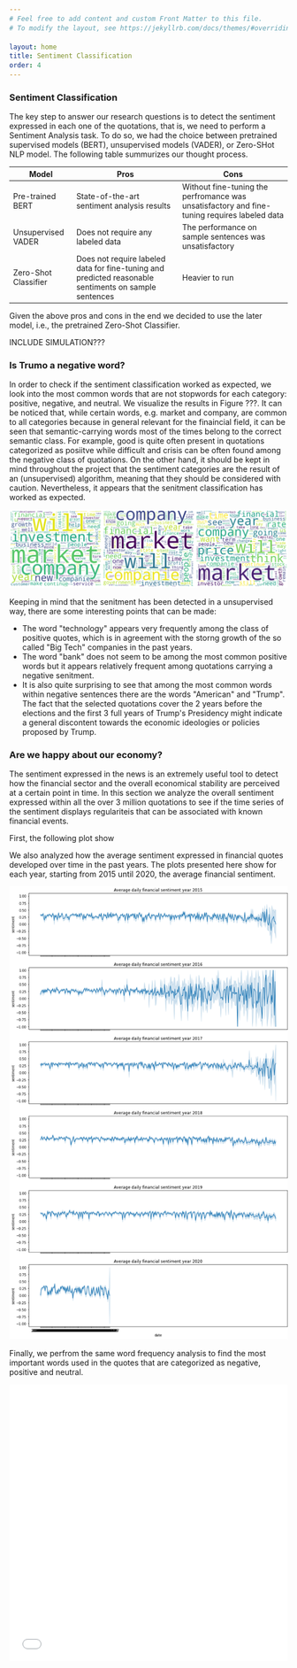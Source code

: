 ```yaml
---
# Feel free to add content and custom Front Matter to this file.
# To modify the layout, see https://jekyllrb.com/docs/themes/#overriding-theme-defaults

layout: home
title: Sentiment Classification
order: 4
---
```

### Sentiment Classification
The key step to answer our research questions is to detect the sentiment expressed in each one of the quotations, that is, we need to perform a Sentiment Analysis task. To do so, we had the choice between pretrained supervised models (BERT), unsupervised models (VADER), or Zero-SHot NLP model. The following table summurizes our thought process.

| Model |  Pros |  Cons |
|-------|-------|-------|
| Pre-trained BERT | State-of-the-art sentiment analysis results | Without fine-tuning the perfromance was unsatisfactory and fine-tuning requires labeled data |  
| Unsupervised VADER | Does not require any labeled data | The performance on sample sentences was unsatisfactory|
| Zero-Shot Classifier | Does not require labeled data for fine-tuning and predicted reasonable sentiments on sample sentences | Heavier to run| 

Given the above pros and cons in the end we decided to use the later model, i.e., the pretrained Zero-Shot Classifier.

INCLUDE SIMULATION???

### Is Trumo a negative word?
In order to check if the sentiment classification worked as expected, we look into the most common words that are not stopwords for each category: positive, negative, and neutral. We visualize the results in Figure ???. It can be noticed that, while certain words, e.g. market and company, are common to all categories because in general relevant for the finaincial field, it can be seen that semantic-carrying words most of the times belong to the correct semantic class. For example, good is quite often present in quotations categorized as posiitve while difficult and crisis can be often found among the negative class of quotations. On the other hand, it should be kept in mind throughout the project that the sentiment categories are the result of an (unsupervised) algorithm, meaning that they should be considered with caution. Nevertheless, it appears that the senitment classification has worked as expected. 


![WordCloud chart of word frequency per sentiment class](./images/WordCloud_all.png "WordCloud chart of word frequency per sentiment class")

Keeping in mind that the senitment has been detected in a unsupervised way, there are some interesting points that can be made:
- The word "technology" appears very frequently among the class of positive quotes, which is in agreement with the storng growth of the so called "Big Tech" companies in the past years. 
- The word "bank" does not seem to be among the most common positive words but it appears relatively frequent among quotations carrying a negative senitment.
- It is also quite surprising to see that among the most common words within negative sentences there are the words "American" and "Trump". The fact that the selected quotations cover the 2 years before the elections and the first 3 full years of Trump's Presidency might indicate a general discontent towards the economic ideologies or policies proposed by Trump. 

### Are we happy about our economy? 
The sentiment expressed in the news is an extremely useful tool to detect how the financial sector and the overall economical stability are perceived at a certain point in time. In this section we analyze the overall sentiment expressed within all the over 3 million quotations to see if the time series of the sentiment displays regulariteis that can be associated with known financial events. 

First, the following plot show 


We also analyzed how the average sentiment expressed in financial quotes developed over time in the past years. The plots presented here show for each year, starting from 2015 until 2020, the average financial sentiment. 

![WordCloud chart of word frequency](./images/average_sentiment_time_series.png "Time series of the average sentiment")

Finally, we perfrom the same word frequency analysis to find the most important words used in the quotes that are categorized as negative, positive and neutral. 

<iframe src="/images/plot_2.html"
    sandbox="allow-same-origin allow-scripts"
    width="100%"
    height="500"
    scrolling="no"
    seamless="seamless"
    frameborder="0">
</iframe>



